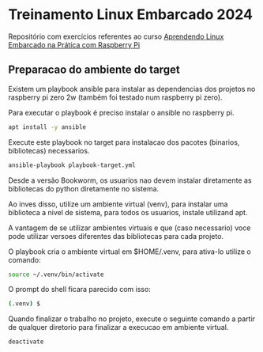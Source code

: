 # Treinamento Linux Embarcado 2024

Repositório com exercícios referentes ao curso [Aprendendo Linux Embarcado na Prática com Raspberry Pi](https://cursos.embarcados.com.br/cursos/aprendendo-linux-embarcado-na-pratica-co/)

## Preparacao do ambiente do target

Existem um playbook ansible para instalar as dependencias dos projetos no raspberry pi zero 2w (também foi testado num raspberry pi zero).

Para executar o playbook é preciso instalar o ansible no raspberry pi.

```bash
apt install -y ansible
```

Execute este playbook no target para instalacao dos pacotes (binarios, bibliotecas) necessarios.

```bash
ansible-playbook playbook-target.yml
```

Desde a versão Bookworm, os usuarios nao devem instalar diretamente as bibliotecas do python diretamente no sistema.

Ao inves disso, utilize um ambiente virtual (venv), para instalar uma biblioteca a nivel de sistema, para todos os usuarios, instale utilizand apt.

A vantagem de se utilizar ambientes virtuais e que (caso necessario) voce pode utilizar versoes diferentes das bibliotecas para cada projeto.

O playbook cria o ambiente virtual em $HOME/.venv, para ativa-lo utilize o comando:

```bash
source ~/.venv/bin/activate
```

O prompt do shell ficara parecido com isso:

```bash
(.venv) $
```

Quando finalizar o trabalho no projeto, execute o seguinte comando a partir de qualquer diretorio para finalizar a execucao em ambiente virtual.

```bash
deactivate
```
